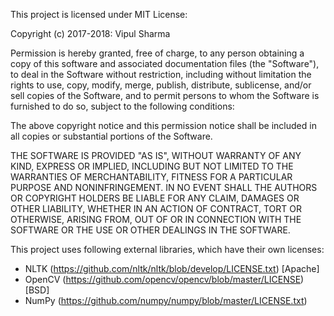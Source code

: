 This project is licensed under MIT License:

Copyright (c) 2017-2018: Vipul Sharma

Permission is hereby granted, free of charge, to any person obtaining a copy of this software and associated documentation files (the "Software"), to deal in the Software without restriction, including without limitation the rights to use, copy, modify, merge, publish, distribute, sublicense, and/or sell copies of the Software, and to permit persons to whom the Software is furnished to do so, subject to the following conditions:

The above copyright notice and this permission notice shall be included in all copies or substantial portions of the Software.

THE SOFTWARE IS PROVIDED "AS IS", WITHOUT WARRANTY OF ANY KIND, EXPRESS OR IMPLIED, INCLUDING BUT NOT LIMITED TO THE WARRANTIES OF MERCHANTABILITY, FITNESS FOR A PARTICULAR PURPOSE AND NONINFRINGEMENT. IN NO EVENT SHALL THE AUTHORS OR COPYRIGHT HOLDERS BE LIABLE FOR ANY CLAIM, DAMAGES OR OTHER LIABILITY, WHETHER IN AN ACTION OF CONTRACT, TORT OR OTHERWISE, ARISING FROM, OUT OF OR IN CONNECTION WITH THE SOFTWARE OR THE USE OR OTHER DEALINGS IN THE SOFTWARE.

This project uses following external libraries, which have their own licenses:

* NLTK (https://github.com/nltk/nltk/blob/develop/LICENSE.txt) [Apache]
* OpenCV (https://github.com/opencv/opencv/blob/master/LICENSE) [BSD]
* NumPy (https://github.com/numpy/numpy/blob/master/LICENSE.txt)


